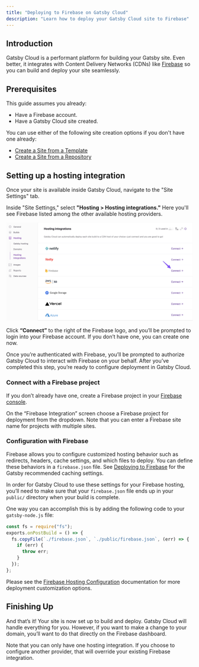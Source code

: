 ```yaml
---
title: "Deploying to Firebase on Gatsby Cloud"
description: "Learn how to deploy your Gatsby Cloud site to Firebase"
---
```


## Introduction

Gatsby Cloud is a performant platform for building your Gatsby site. Even better, it integrates with Content Delivery Networks (CDNs) like [Firebase](https://firebase.google.com/) so you can build and deploy your site seamlessly.

## Prerequisites

This guide assumes you already:

- Have a Firebase account.
- Have a Gatsby Cloud site created.

You can use either of the following site creation options if you don't have one already:

- [Create a Site from a Template](/docs/how-to/cloud/create-site-from-template)
- [Create a Site from a Repository](/docs/how-to/cloud/create-site-from-repository)

## Setting up a hosting integration

Once your site is available inside Gatsby Cloud, navigate to the "Site Settings" tab.

Inside "Site Settings," select **"Hosting > Hosting integrations."** Here you'll see Firebase listed among the other available hosting providers.

![Select Firebase from hosting integrations](../../images/firebase-hosting.png)

Click **“Connect”** to the right of the Firebase logo, and you’ll be prompted to login into your Firebase account. If you don’t have one, you can create one now.

Once you’re authenticated with Firebase, you’ll be prompted to authorize Gatsby Cloud to interact with Firebase on your behalf. After you’ve completed this step, you’re ready to configure deployment in Gatsby Cloud.

### Connect with a Firebase project

If you don’t already have one, create a Firebase project in your [Firebase console](https://console.firebase.google.com/).

On the “Firebase Integration” screen choose a Firebase project for deployment from the dropdown. Note that you can enter a Firebase site name for projects with multiple sites.

### Configuration with Firebase

Firebase allows you to configure customized hosting behavior such as redirects, headers, cache settings, and which files to deploy. You can define these behaviors in a `firebase.json` file. See [Deploying to Firebase](/docs/how-to/previews-deploys-hosting/deploying-to-firebase/) for the Gatsby recommended caching settings.

In order for Gatsby Cloud to use these settings for your Firebase hosting, you’ll need to make sure that your `firebase.json` file ends up in your `public/` directory when your build is complete.

One way you can accomplish this is by adding the following code to your `gatsby-node.js` file:

```javascript:title=gatsby-node.js
const fs = require("fs");
exports.onPostBuild = () => {
  fs.copyFile(`./firebase.json`, `./public/firebase.json`, (err) => {
    if (err) {
      throw err;
    }
  });
};
```

Please see the [Firebase Hosting Configuration](https://firebase.google.com/docs/hosting/full-config) documentation for more deployment customization options.

## Finishing Up

And that’s it! Your site is now set up to build and deploy. Gatsby Cloud will handle everything for you. However, if you want to make a change to your domain, you’ll want to do that directly on the Firebase dashboard.

Note that you can only have one hosting integration. If you choose to configure another provider, that will override your existing Firebase integration.
